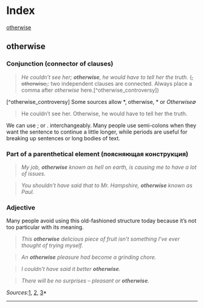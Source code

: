 # Index

[otherwise](#otherwise)

## otherwise

### Conjunction (connector of clauses)

> *He couldn’t see her; **otherwise**, he would have to tell her the truth.* (~~, otherwise,~~: two independent clauses are connected. Always place a comma after *otherwise* here.[^otherwise_controversy])

[^otherwise_controversy] Some sources allow *, otherwise, * or *Otherwise∅*

> He couldn’t see her. Otherwise, he would have to tell her the truth.

We can use ; or . interchangeably. Many people use semi-colons when they want the sentence to continue a little longer, while periods are useful for breaking up sentences or long bodies of text.

### Part of a parenthetical element (поясняющая конструкция)

> *My job, **otherwise** known as hell on earth, is causing me to have a lot of issues.*

> *You shouldn’t have said that to Mr. Hampshire, **otherwise** known as Paul.*

### Adjective

Many people avoid using this old-fashioned structure today because it’s not too particular with its meaning.

> *This **otherwise** delicious piece of fruit isn’t something I’ve ever thought of trying myself.*

> *An **otherwise** pleasure had become a grinding chore.*

> *I couldn’t have said it better **otherwise**.*

> *There will be no surprises – pleasant or **otherwise**.*

*Sources:*[1](https://grammarhow.com/otherwise-comma/),
[2](https://www.dictionary.com/browse/otherwise),
[3](https://www.onestopenglish.com/your-english/your-english-word-grammar-otherwise/157482.article)*

***
